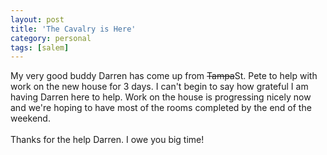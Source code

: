 ```yaml
---
layout: post
title: 'The Cavalry is Here'
category: personal
tags: [salem]
---
```


My very good buddy Darren has come up from <strike>Tampa</strike>St. Pete to help with work on the new house for 3 days.  I can't begin to say how grateful I am having Darren here to help.  Work on the house is progressing nicely now and we're hoping to have most of the rooms completed by the end of the weekend.<br /><br />Thanks for the help Darren.  I owe you big time!
